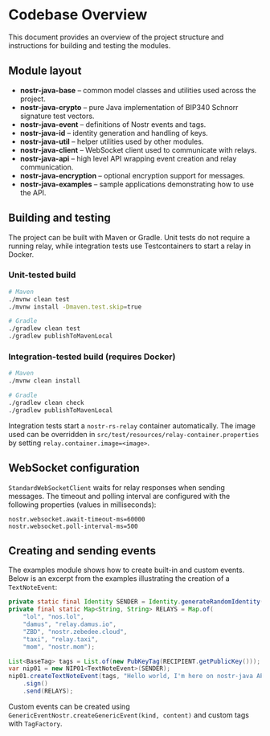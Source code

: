 # Codebase Overview

This document provides an overview of the project structure and instructions for building and testing the modules.

## Module layout
- **nostr-java-base** – common model classes and utilities used across the project.
- **nostr-java-crypto** – pure Java implementation of BIP340 Schnorr signature test vectors.
- **nostr-java-event** – definitions of Nostr events and tags.
- **nostr-java-id** – identity generation and handling of keys.
- **nostr-java-util** – helper utilities used by other modules.
- **nostr-java-client** – WebSocket client used to communicate with relays.
- **nostr-java-api** – high level API wrapping event creation and relay communication.
- **nostr-java-encryption** – optional encryption support for messages.
- **nostr-java-examples** – sample applications demonstrating how to use the API.

## Building and testing
The project can be built with Maven or Gradle. Unit tests do not require a running relay, while integration tests use Testcontainers to start a relay in Docker.

### Unit-tested build
```bash
# Maven
./mvnw clean test
./mvnw install -Dmaven.test.skip=true

# Gradle
./gradlew clean test
./gradlew publishToMavenLocal
```

### Integration-tested build (requires Docker)
```bash
# Maven
./mvnw clean install

# Gradle
./gradlew clean check
./gradlew publishToMavenLocal
```
Integration tests start a `nostr-rs-relay` container automatically. The image used can be overridden in `src/test/resources/relay-container.properties` by setting `relay.container.image=<image>`.

## WebSocket configuration
`StandardWebSocketClient` waits for relay responses when sending messages. The timeout and polling interval are configured with the following properties (values in milliseconds):
```
nostr.websocket.await-timeout-ms=60000
nostr.websocket.poll-interval-ms=500
```

## Creating and sending events
The examples module shows how to create built-in and custom events. Below is an excerpt from the examples illustrating the creation of a `TextNoteEvent`:
```java
private static final Identity SENDER = Identity.generateRandomIdentity();
private final static Map<String, String> RELAYS = Map.of(
    "lol", "nos.lol",
    "damus", "relay.damus.io",
    "ZBD", "nostr.zebedee.cloud",
    "taxi", "relay.taxi",
    "mom", "nostr.mom");

List<BaseTag> tags = List.of(new PubKeyTag(RECIPIENT.getPublicKey()));
var nip01 = new NIP01<TextNoteEvent>(SENDER);
nip01.createTextNoteEvent(tags, "Hello world, I'm here on nostr-java API!")
    .sign()
    .send(RELAYS);
```
Custom events can be created using `GenericEventNostr.createGenericEvent(kind, content)` and custom tags with `TagFactory`.

